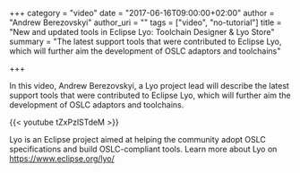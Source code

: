 +++
category = "video"
date = "2017-06-16T09:00:00+02:00"
author = "Andrew Berezovskyi"
author_uri = ""
tags = ["video", "no-tutorial"]
title = "New and updated tools in Eclipse Lyo: Toolchain Designer & Lyo Store"
summary = "The latest support tools that were contributed to Eclipse Lyo, which will further aim the development of OSLC adaptors and toolchains"

+++

In this video, Andrew Berezovskyi, a Lyo project lead will describe the latest
support tools that were contributed to Eclipse Lyo, which will further aim the
development of OSLC adaptors and toolchains.

{{< youtube tZxPzlSTdeM >}}

Lyo is an Eclipse project aimed at helping the community adopt OSLC
specifications and build OSLC-compliant tools. Learn more about Lyo on
https://www.eclipse.org/lyo/